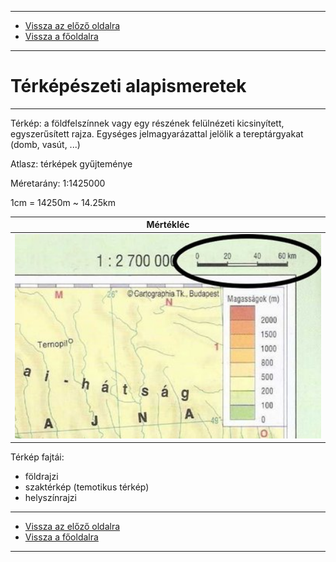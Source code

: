 
---

- [Vissza az előző oldalra](../foldrajz.md)
- [Vissza a főoldalra](../../../../README.md)

---

# Térképészeti alapismeretek

---

Térkép: a földfelszínnek vagy egy részének felülnézeti kicsinyített, egyszerűsített rajza. Egységes jelmagyarázattal jelölik a tereptárgyakat (domb, vasút, ...)

Atlasz: térképek gyűjteménye

Méretarány: 1:1425000

1cm = 14250m ~ 14.25km

| Mértékléc |
| :-: |
| <img src='../images/foldrajz-merteklec.jpeg' alt='mértékléc' width='512'> |

Térkép fajtái:
- földrajzi
- szaktérkép (temotikus térkép)
- helyszínrajzi

---

- [Vissza az előző oldalra](../foldrajz.md)
- [Vissza a főoldalra](../../../../README.md)

---